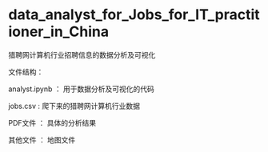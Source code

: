 # data_analyst_for_Jobs_for_IT_practitioner_in_China
猎聘网计算机行业招聘信息的数据分析及可视化

文件结构：

analyst.ipynb ： 用于数据分析及可视化的代码

jobs.csv : 爬下来的猎聘网计算机行业数据

PDF文件 ： 具体的分析结果

其他文件 ： 地图文件
